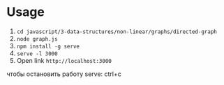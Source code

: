 # Usage

1. `cd javascript/3-data-structures/non-linear/graphs/directed-graph`
2. `node graph.js`
3. `npm install -g serve`
4. `serve -l 3000`
5. Open link `http://localhost:3000`

чтобы остановить работу serve: ctrl+c
